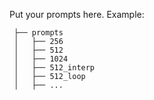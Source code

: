 Put your prompts here. Example:
```
 ├── prompts
 │   ├── 256
 │   ├── 512
 │   ├── 1024
 │   ├── 512_interp
 │   ├── 512_loop
 │   ├── ...
 ```
